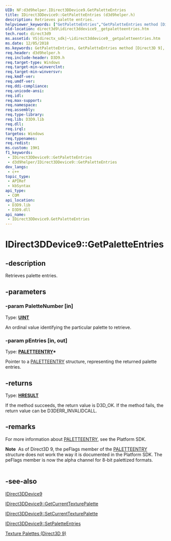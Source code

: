 ```yaml
---
UID: NF:d3d9helper.IDirect3DDevice9.GetPaletteEntries
title: IDirect3DDevice9::GetPaletteEntries (d3d9helper.h)
description: Retrieves palette entries.
helpviewer_keywords: ["GetPaletteEntries","GetPaletteEntries method [Direct3D 9]","GetPaletteEntries method [Direct3D 9]","IDirect3DDevice9 interface","IDirect3DDevice9 interface [Direct3D 9]","GetPaletteEntries method","IDirect3DDevice9.GetPaletteEntries","IDirect3DDevice9::GetPaletteEntries","c99163c4-eea0-1af6-c7fd-c8d1cfd3d969","d3d9helper/IDirect3DDevice9::GetPaletteEntries","direct3d9.idirect3ddevice9__getpaletteentries"]
old-location: direct3d9\idirect3ddevice9__getpaletteentries.htm
tech.root: direct3d9
ms.assetid: VS|directx_sdk|~\idirect3ddevice9__getpaletteentries.htm
ms.date: 12/05/2018
ms.keywords: GetPaletteEntries, GetPaletteEntries method [Direct3D 9], GetPaletteEntries method [Direct3D 9],IDirect3DDevice9 interface, IDirect3DDevice9 interface [Direct3D 9],GetPaletteEntries method, IDirect3DDevice9.GetPaletteEntries, IDirect3DDevice9::GetPaletteEntries, c99163c4-eea0-1af6-c7fd-c8d1cfd3d969, d3d9helper/IDirect3DDevice9::GetPaletteEntries, direct3d9.idirect3ddevice9__getpaletteentries
req.header: d3d9helper.h
req.include-header: D3D9.h
req.target-type: Windows
req.target-min-winverclnt: 
req.target-min-winversvr: 
req.kmdf-ver: 
req.umdf-ver: 
req.ddi-compliance: 
req.unicode-ansi: 
req.idl: 
req.max-support: 
req.namespace: 
req.assembly: 
req.type-library: 
req.lib: D3D9.lib
req.dll: 
req.irql: 
targetos: Windows
req.typenames: 
req.redist: 
ms.custom: 19H1
f1_keywords:
 - IDirect3DDevice9::GetPaletteEntries
 - d3d9helper/IDirect3DDevice9::GetPaletteEntries
dev_langs:
 - c++
topic_type:
 - APIRef
 - kbSyntax
api_type:
 - COM
api_location:
 - D3D9.lib
 - D3D9.dll
api_name:
 - IDirect3DDevice9.GetPaletteEntries
---
```


# IDirect3DDevice9::GetPaletteEntries


## -description

Retrieves palette entries.

## -parameters

### -param PaletteNumber [in]

Type: <b><a href="https://docs.microsoft.com/windows/desktop/WinProg/windows-data-types">UINT</a></b>

An ordinal value identifying the particular palette to retrieve.

### -param pEntries [in, out]

Type: <b><a href="https://docs.microsoft.com/windows/desktop/api/wingdi/ns-wingdi-paletteentry">PALETTEENTRY</a>*</b>

Pointer to a <a href="https://docs.microsoft.com/windows/desktop/api/wingdi/ns-wingdi-paletteentry">PALETTEENTRY</a> structure, representing the returned palette entries.

## -returns

Type: <b><a href="/windows/win32/com/structure-of-com-error-codes">HRESULT</a></b>

If the method succeeds, the return value is D3D_OK. If the method fails, the return value can be D3DERR_INVALIDCALL.

## -remarks

For more information about <a href="https://docs.microsoft.com/windows/desktop/api/wingdi/ns-wingdi-paletteentry">PALETTEENTRY</a>, see the Platform SDK.

<div class="alert"><b>Note</b>  As of Direct3D 9, the peFlags member of the <a href="https://docs.microsoft.com/windows/desktop/api/wingdi/ns-wingdi-paletteentry">PALETTEENTRY</a> structure does not work the way it is documented in the Platform SDK. The peFlags member is now the alpha channel for 8-bit palettized formats.</div>
<div> </div>

## -see-also

<a href="https://docs.microsoft.com/windows/desktop/api/d3d9helper/nn-d3d9helper-idirect3ddevice9">IDirect3DDevice9</a>



<a href="https://docs.microsoft.com/windows/desktop/api/d3d9/nf-d3d9-idirect3ddevice9-getcurrenttexturepalette">IDirect3DDevice9::GetCurrentTexturePalette</a>



<a href="https://docs.microsoft.com/windows/desktop/api/d3d9/nf-d3d9-idirect3ddevice9-setcurrenttexturepalette">IDirect3DDevice9::SetCurrentTexturePalette</a>



<a href="https://docs.microsoft.com/windows/desktop/api/d3d9helper/nf-d3d9helper-idirect3ddevice9-setpaletteentries">IDirect3DDevice9::SetPaletteEntries</a>



<a href="https://docs.microsoft.com/windows/desktop/direct3d9/texture-palettes">Texture Palettes (Direct3D 9)</a>

